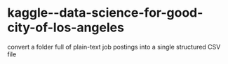 # kaggle--data-science-for-good-city-of-los-angeles
convert a folder full of plain-text job postings into a single structured CSV file
